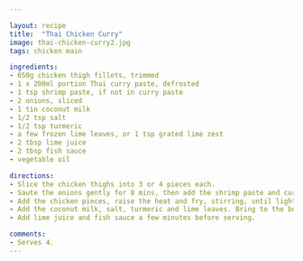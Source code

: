 ```yaml
---

layout: recipe
title:  "Thai Chicken Curry"
image: thai-chicken-curry2.jpg
tags: chicken main

ingredients:
- 650g chicken thigh fillets, trimmed
- 1 x 200ml portion Thai curry paste, defrosted
- 1 tsp shrimp paste, if not in curry paste
- 2 onions, sliced
- 1 tin coconut milk
- 1/2 tsp salt
- 1/2 tsp turmeric
- a few frozen lime leaves, or 1 tsp grated lime zest
- 2 tbsp lime juice
- 2 tbsp fish sauce
- vegetable oil

directions:
- Slice the chicken thighs into 3 or 4 pieces each.
- Saute the onions gently for 8 mins, then add the shrimp paste and curry paste and fry gently for 5 mins.
- Add the chicken pieces, raise the heat and fry, stirring, until lightly browned.
- Add the coconut milk, salt, turmeric and lime leaves. Bring to the boil and simmer, uncovered, for 40-50 mins, until chicken is tender.
- Add lime juice and fish sauce a few minutes before serving.

comments: 
- Serves 4.
---
```

